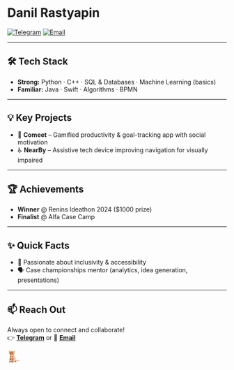 # **Danil Rastyapin**  

[![Telegram](https://img.shields.io/badge/Telegram-@tdrkn-26A5E4?logo=telegram&logoColor=white)](https://t.me/tdrkn) 
[![Email](https://img.shields.io/badge/Email-danil.rastyapin@gmail.com-D14836?logo=gmail&logoColor=white)](mailto:danil.rastyapin@gmail.com)


---

## 🛠️ **Tech Stack**

- **Strong:** Python · C++ · SQL & Databases · Machine Learning (basics)
- **Familiar:** Java · Swift · Algorithms · BPMN

---

## 💡 **Key Projects**

- 📱 **Comeet** – Gamified productivity & goal-tracking app with social motivation  
- ♿️ **NearBy** – Assistive tech device improving navigation for visually impaired

---

## 🏆 **Achievements**

- **Winner** @ Renins Ideathon 2024 ($1000 prize)
- **Finalist** @ Alfa Case Camp

---

## ✨ **Quick Facts**

- 🧩 Passionate about inclusivity & accessibility
- 🗣️ Case championships mentor (analytics, idea generation, presentations)

---

## 📫 **Reach Out**

Always open to connect and collaborate!  
👉 **[Telegram](https://t.me/tdrkn)** or 📧 **[Email](mailto:danil.rastyapin@gmail.com)**

<img src="https://raw.githubusercontent.com/tdrkn/thedrkn.github.io/refs/heads/main/orange_cat.png" alt="orange super cat!" height="30"> 


